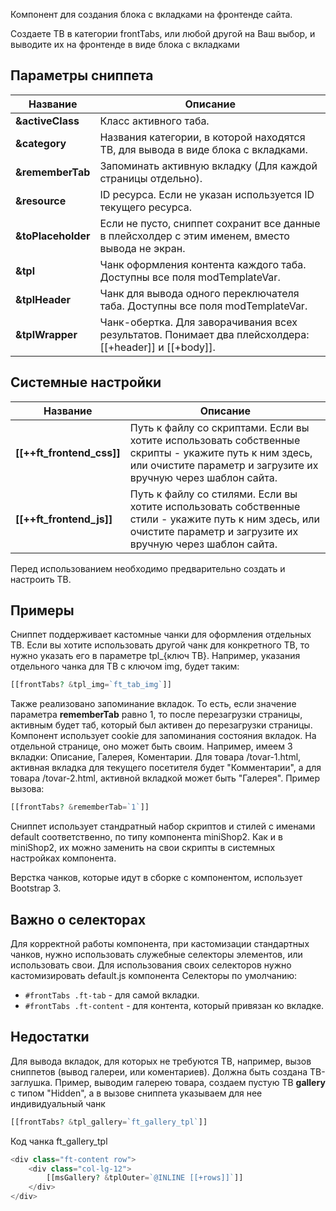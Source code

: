 Компонент для создания блока с вкладками на фронтенде сайта.

Создаете ТВ в категории frontTabs, или любой другой на Ваш выбор, и выводите их на фронтенде в виде блока с вкладками

## Параметры сниппета

| Название           | Описание                                                                                              |
| ------------------ | ----------------------------------------------------------------------------------------------------- |
| **&activeClass**   | Класс активного таба.                                                                                 |
| **&category**      | Названия категории, в которой находятся ТВ, для вывода в виде блока с вкладками.                      |
| **&rememberTab**   | Запоминать активную вкладку (Для каждой страницы отдельно).                                           |
| **&resource**      | ID ресурса. Если не указан используется ID текущего ресурса.                                          |
| **&toPlaceholder** | Если не пусто, сниппет сохранит все данные в плейсхолдер с этим именем, вместо вывода не экран.       |
| **&tpl**           | Чанк оформления контента каждого таба. Доступны все поля modTemplateVar.                              |
| **&tplHeader**     | Чанк для вывода одного переключателя таба. Доступны все поля modTemplateVar.                          |
| **&tplWrapper**    | Чанк-обертка. Для заворачивания всех результатов. Понимает два плейсхолдера: [[+header]] и [[+body]]. |

## Cистемные настройки

| Название                  | Описание                                                                                                                                                                |
| ------------------------- | ----------------------------------------------------------------------------------------------------------------------------------------------------------------------- |
| **[[++ft_frontend_css]]** | Путь к файлу со скриптами. Если вы хотите использовать собственные скрипты - укажите путь к ним здесь, или очистите параметр и загрузите их вручную через шаблон сайта. |
| **[[++ft_frontend_js]]**  | Путь к файлу со стилями. Если вы хотите использовать собственные стили - укажите путь к ним здесь, или очистите параметр и загрузите их вручную через шаблон сайта.     |

Перед использованием необходимо предварительно создать и настроить ТВ.

## Примеры

Сниппет поддерживает кастомные чанки для оформления отдельных ТВ.
Если вы хотите использовать другой чанк для конкретного ТВ, то нужно указать его в параметре tpl_{ключ ТВ}.
Например, указания отдельного чанка для ТВ с ключом img, будет таким:

```php
[[frontTabs? &tpl_img=`ft_tab_img`]]
```

Также реализовано запоминание вкладок. То есть, если значение параметра **rememberTab** равно 1, то после перезагрузки страницы, активным будет таб, который был активен до перезагрузки страницы. Компонент использует cookie для запоминания состояния вкладок. На отдельной странице, оно может быть своим.
Например, имеем 3 вкладки: Описание, Галерея, Коментарии. Для товара /tovar-1.html, активная вкладка для текущего посетителя будет "Комментарии", а для товара /tovar-2.html, активной вкладкой может быть "Галерея".
Пример вызова:

```php
[[frontTabs? &rememberTab=`1`]]
```

Сниппет использует стандратный набор скриптов и стилей с именами default соответственно, по типу компонента miniShop2. Как и в miniShop2, их можно заменить на свои скрипты в системных настройках компонента.

Верстка чанков, которые идут в сборке с компонентом, использует Bootstrap 3.

## Важно о селекторах

Для корректной работы компонента, при кастомизации стандартных чанков, нужно использовать служебные селекторы элементов, или использовать свои. Для использования своих селекторов нужно кастомизировать default.js компонента
Селекторы по умолчанию:

* `#frontTabs .ft-tab` - для самой вкладки.
* `#frontTabs .ft-content` - для контента, который привязан ко вкладке.

## Недостатки

Для вывода вкладок, для которых не требуются ТВ, например, вызов сниппетов (вывод галереи, или коментариев). Должна быть создана ТВ-заглушка. Пример, выводим галерею товара, создаем пустую ТВ **gallery** с типом "Hidden", а в вызове сниппета указываем для нее индивидуальный чанк

```php
[[frontTabs? &tpl_gallery=`ft_gallery_tpl`]]
```

Код чанка ft_gallery_tpl

```php
<div class="ft-content row">
    <div class="col-lg-12">
        [[msGallery? &tplOuter=`@INLINE [[+rows]]`]]
    </div>
</div>
```
